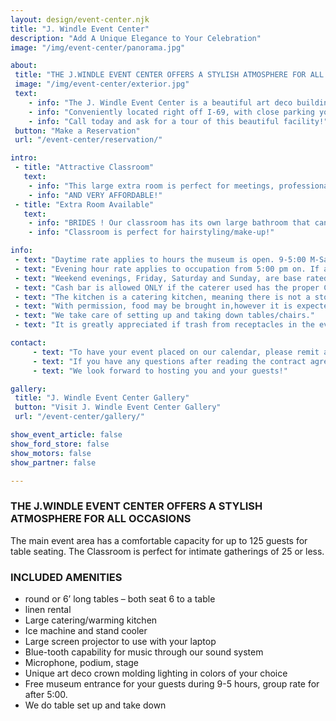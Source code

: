 ```yaml
---
layout: design/event-center.njk
title: "J. Windle Event Center"
description: "Add A Unique Elegance to Your Celebration"
image: "/img/event-center/panorama.jpg"

about: 
 title: "THE J.WINDLE EVENT CENTER OFFERS A STYLISH ATMOSPHERE FOR ALL OCCASIONS"
 image: "/img/event-center/exterior.jpg"
 text: 
    - info: "The J. Windle Event Center is a beautiful art deco building with architectural details inside that add a distinct look to your event. The large open space is ideal for family and friends to gather for any celebration, or your business to host professional development activities or luncheons and dinners."
    - info: "Conveniently located right off I-69, with close parking your guests will appreciate!"
    - info: "Call today and ask for a tour of this beautiful facility!"
 button: "Make a Reservation"
 url: "/event-center/reservation/"

intro: 
 - title: "Attractive Classroom"
   text: 
    - info: "This large extra room is perfect for meetings, professional development training, baby showers, off-site team building, club activities, workshops."
    - info: "AND VERY AFFORDABLE!"
 - title: "Extra Room Available"
   text: 
    - info: "BRIDES ! Our classroom has its own large bathroom that can be used as a changing/dressing room, including a shower!"
    - info: "Classroom is perfect for hairstyling/make-up!"

info: 
 - text: "Daytime rate applies to hours the museum is open. 9-5:00 M-Sat. and Sun. 11-3:00."
 - text: "Evening hour rate applies to occupation from 5:00 pm on. If a party were scheduled 2:00-6:00 pm, it would be an evening rate."
 - text: "Weekend evenings, Friday, Saturday and Sunday, are base rated at $450."
 - text: "Cash bar is allowed ONLY if the caterer used has the proper CATERING License for alcohol. Just because a restaurant can serve alcohol on their property, does NOT mean they have a catering license to serve alcohol off their property. We can provide a list of area caterers that have the proper license. At NO POINT is alcohol allowed to be brought in by anyone other than the licensed caterer. A bartender’s license is not the same as a catering license."
 - text: "The kitchen is a catering kitchen, meaning there is not a stove/oven. There are warming ovens, warming plate, under counter refrigerators,microwave, coffee pot, and ice machine."
 - text: "With permission, food may be brought in,however it is expected kitchen will be left in clean condition, as found."
 - text: "We take care of setting up and taking down tables/chairs."
 - text: "It is greatly appreciated if trash from receptacles in the event center room and kitchen are gathered and taken to dumpster."

contact: 
     - text: "To have your event placed on our calendar, please remit a 50% down payment, wither by credit card, check or cash, and return a signed contract agreement. The balance will be due 10 days before your event."
     - text: "If you have any questions after reading the contract agreement, please call Jan at 260-927-8022 or email at jan@fordv8foundation.org"
     - text: "We look forward to hosting you and your guests!"

gallery:
 title: "J. Windle Event Center Gallery"
 button: "Visit J. Windle Event Center Gallery"
 url: "/event-center/gallery/"

show_event_article: false
show_ford_store: false
show_motors: false
show_partner: false

---
```

### THE J.WINDLE EVENT CENTER OFFERS A STYLISH ATMOSPHERE FOR ALL OCCASIONS

The main event area has a comfortable capacity for up to 125 guests for table seating. The Classroom is perfect for intimate gatherings of 25 or less.

### INCLUDED AMENITIES

+ round or 6’ long tables – both seat 6 to a table
+ linen rental
+ Large catering/warming kitchen
+ Ice machine and stand cooler
+ Large screen projector to use with your laptop
+ Blue-tooth capability for music through our sound system
+ Microphone, podium, stage
+ Unique art deco crown molding lighting in colors of your choice
+ Free museum entrance for your guests during 9-5 hours, group rate for
after 5:00.
+ We do table set up and take down

